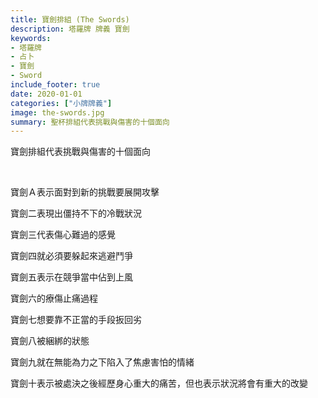 ```yaml
---
title: 寶劍排組 (The Swords)
description: 塔羅牌 牌義 寶劍
keywords:
- 塔羅牌
- 占卜
- 寶劍
- Sword
include_footer: true
date: 2020-01-01
categories: ["小牌牌義"]
image: the-swords.jpg
summary: 聖杯排組代表挑戰與傷害的十個面向
---
```


<p class="title is-3">寶劍排組代表挑戰與傷害的十個面向</p>
<br/>
<p class="subtitle is-6">寶劍Ａ表示面對到新的挑戰要展開攻擊</p>
<p class="subtitle is-6">寶劍二表現出僵持不下的冷戰狀況</p>
<p class="subtitle is-6">寶劍三代表傷心難過的感覺</p>
<p class="subtitle is-6">寶劍四就必須要躲起來逃避鬥爭</p>
<p class="subtitle is-6">寶劍五表示在競爭當中佔到上風</p>
<p class="subtitle is-6">寶劍六的療傷止痛過程</p>
<p class="subtitle is-6">寶劍七想要靠不正當的手段扳回劣</p>
<p class="subtitle is-6">寶劍八被綑綁的狀態</p>
<p class="subtitle is-6">寶劍九就在無能為力之下陷入了焦慮害怕的情緒</p>
<p class="subtitle is-6">寶劍十表示被處決之後經歷身心重大的痛苦，但也表示狀況將會有重大的改變</p>

